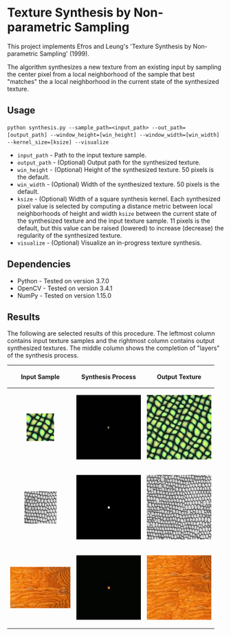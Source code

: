 # Texture Synthesis by Non-parametric Sampling

This project implements Efros and Leung's 'Texture Synthesis by Non-parametric Sampling' (1999).

The algorithm synthesizes a new texture from an existing input by sampling the center pixel from a local neighborhood of the sample that best "matches" the a local neighborhood in the current state of the synthesized texture.

## Usage

`python synthesis.py --sample_path=<input_path> --out_path=[output_path] --window_height=[win_height] --window_width=[win_width] --kernel_size=[ksize] --visualize`

* `input_path` - Path to the input texture sample.
* `output_path` - (Optional) Output path for the synthesized texture.
* `win_height` - (Optional) Height of the synthesized texture. 50 pixels is the default.
* `win_width` - (Optional) Width of the synthesized texture. 50 pixels is the default.
* `ksize` - (Optional) Width of a square synthesis kernel. Each synthesized pixel value is selected by computing a distance metric between local neighborhoods of height and width `ksize` between the current state of the synthesized texture and the input texture sample. 11 pixels is the default, but this value can be raised (lowered) to increase (decrease) the regularity of the synthesized texture.
* `visualize` - (Optional) Visualize an in-progress texture synthesis.

## Dependencies

* Python - Tested on version 3.7.0
* OpenCV - Tested on version 3.4.1
* NumPy - Tested on version 1.15.0

## Results

The following are selected results of this procedure. The leftmost column contains input texture samples and the rightmost column contains output synthesized textures. The middle column shows the completion of "layers" of the synthesis process.

| <p align="center"> Input Sample </p> | <p align="center"> Synthesis Process </p> | <p align="center"> Output Texture </p>
| ------------ | ------------- | --------------
| <p align="center">![161 Input](examples/161.jpg)  </p> | <p align="center"> ![161 Synthesis](examples/161.gif) </p> | <p align="center"> ![161 Output](examples/161_out.jpg) </p>
| <p align="center">![D3 Input](examples/D3.jpg) </p> | <p align="center"> ![D3 Synthesis](examples/D3.gif) </p> | <p align="center"> ![D3 Output](examples/D3_out.jpg) </p>
| <p align="center">![Wood Input](examples/wood.jpg) </p> | <p align="center"> ![Wood Synthesis](examples/wood.gif) </p> | <p align="center"> ![Wood Output](examples/wood_out.jpg) </p>